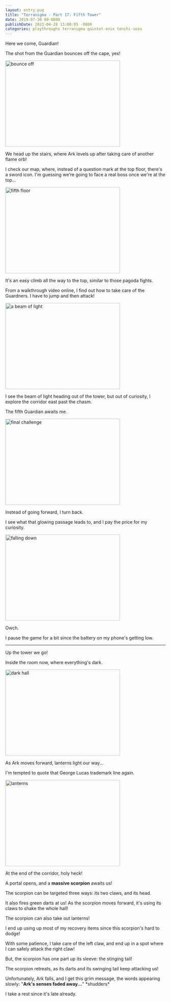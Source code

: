 ```yaml
---
layout: entry.pug
title: "Terranigma - Part 17: Fifth Tower"
date: 2019-07-30 09-0800
publishDate: 2021-04-28 13:00:05 -0800
categories: playthroughs terranigma quintet-enix tenchi-sozo
---
```


Here we come, Guardian!

The shot from the Guardian bounces off the cape, yes!

<img src="https://i.imgur.com/bdd5r2V.png" alt="bounce off" width="360" height="270" id="liveblog" />

We head up the stairs, where Ark levels up after taking care of another flame orb!

I check our map, where, instead of a question mark at the top floor, there's a sword icon. I'm guessing we're going to face a real boss once we're at the top...

<img src="https://i.imgur.com/mDScEdw.png" alt="fifth floor" width="360" height="270" id="liveblog" />

It's an easy climb all the way to the top, similar to those pagoda fights.

From a walkthrough video online, I find out how to take care of the Guardners. I have to jump and then attack!

<img src="https://i.imgur.com/umIUSJU.png" alt="a beam of light" width="360" height="270" id="liveblog" />

I see the beam of light heading out of the tower, but out of curiosity, I explore the corridor east past the chasm.

The fifth Guardian awaits me.

<img src="https://i.imgur.com/5FHAf4f.png" alt="final challenge" width="360" height="270" id="liveblog" />

Instead of going forward, I turn back. 

I see what that glowing passage leads to, and I pay the price for my curiosity.

<img src="https://i.imgur.com/YU5xPfu.png" alt="falling down" width="360" height="270" id="liveblog" />

Owch.

I pause the game for a bit since the battery on my phone's getting low.

<a name="2"></a>

---

Up the tower we go!

Inside the room now, where everything's dark.

<img src="https://i.imgur.com/r7sN8Xe.png" alt="dark hall" width="360" height="270" id="liveblog" />

As Ark moves forward, lanterns light our way...

I'm tempted to quote that George Lucas trademark line again.

<img src="https://i.imgur.com/6UklnTY.png" alt="lanterns" width="360" height="270" id="liveblog" />

At the end of the corridor, holy heck!

A portal opens, and a **massive scorpion** awaits us!

The scorpion can be targeted three ways: its two claws, and its head.

It also fires green darts at us! As the scorpion moves forward, it's using its claws to shake the whole hall!

The scorpion can also take out lanterns!

I end up using up most of my recovery items since this scorpion's hard to dodge!

With some patience, I take care of the left claw, and end up in a spot where I can safely attack the right claw!

But, the scorpion has one part up its sleeve: the stinging tail!

The scorpion retreats, as its darts and its swinging tail keep attacking us!

Unfortunately, Ark falls, and I get this grim message, the words appearing slowly: "**Ark's senses faded away...**" \*shudders\*

I take a rest since it's late already.